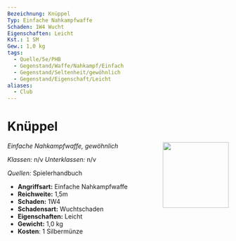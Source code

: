 ```yaml
---
Bezeichnung: Knüppel
Typ: Einfache Nahkampfwaffe
Schaden: 1W4 Wucht
Eigenschaften: Leicht
Kst.: 1 SM
Gew.: 1,0 kg
tags:
  - Quelle/5e/PHB
  - Gegenstand/Waffe/Nahkampf/Einfach
  - Gegenstand/Seltenheit/gewöhnlich
  - Gegenstand/Eigenschaft/Leicht
aliases:
  - Club
---
```

# Knüppel
*Einfache Nahkampfwaffe, gewöhnlich*
<img src="Symbolik/Gegenstände.webp" align="right" width="150">

_Klassen:_ n/v 
_Unterklassen:_  n/v

_Quellen:_ Spielerhandbuch

- **Angriffsart:** Einfache Nahkampfwaffe
- **Reichweite:** 1,5m
- **Schaden:** 1W4 
- **Schadensart:** Wuchtschaden
- **Eigenschaften:** Leicht
- **Gewicht:** 1,0 kg
- **Kosten**: 1 Silbermünze